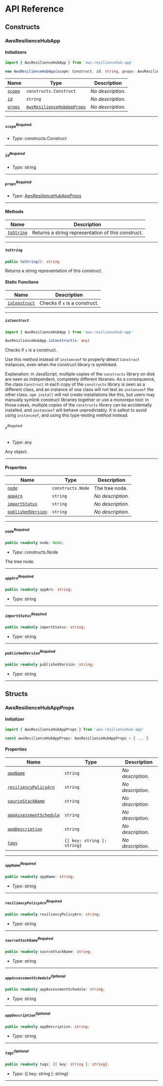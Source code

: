 # API Reference <a name="API Reference" id="api-reference"></a>

## Constructs <a name="Constructs" id="Constructs"></a>

### AwsResilienceHubApp <a name="AwsResilienceHubApp" id="aws-resiliencehub-app.AwsResilienceHubApp"></a>

#### Initializers <a name="Initializers" id="aws-resiliencehub-app.AwsResilienceHubApp.Initializer"></a>

```typescript
import { AwsResilienceHubApp } from 'aws-resiliencehub-app'

new AwsResilienceHubApp(scope: Construct, id: string, props: AwsResilienceHubAppProps)
```

| **Name** | **Type** | **Description** |
| --- | --- | --- |
| <code><a href="#aws-resiliencehub-app.AwsResilienceHubApp.Initializer.parameter.scope">scope</a></code> | <code>constructs.Construct</code> | *No description.* |
| <code><a href="#aws-resiliencehub-app.AwsResilienceHubApp.Initializer.parameter.id">id</a></code> | <code>string</code> | *No description.* |
| <code><a href="#aws-resiliencehub-app.AwsResilienceHubApp.Initializer.parameter.props">props</a></code> | <code><a href="#aws-resiliencehub-app.AwsResilienceHubAppProps">AwsResilienceHubAppProps</a></code> | *No description.* |

---

##### `scope`<sup>Required</sup> <a name="scope" id="aws-resiliencehub-app.AwsResilienceHubApp.Initializer.parameter.scope"></a>

- *Type:* constructs.Construct

---

##### `id`<sup>Required</sup> <a name="id" id="aws-resiliencehub-app.AwsResilienceHubApp.Initializer.parameter.id"></a>

- *Type:* string

---

##### `props`<sup>Required</sup> <a name="props" id="aws-resiliencehub-app.AwsResilienceHubApp.Initializer.parameter.props"></a>

- *Type:* <a href="#aws-resiliencehub-app.AwsResilienceHubAppProps">AwsResilienceHubAppProps</a>

---

#### Methods <a name="Methods" id="Methods"></a>

| **Name** | **Description** |
| --- | --- |
| <code><a href="#aws-resiliencehub-app.AwsResilienceHubApp.toString">toString</a></code> | Returns a string representation of this construct. |

---

##### `toString` <a name="toString" id="aws-resiliencehub-app.AwsResilienceHubApp.toString"></a>

```typescript
public toString(): string
```

Returns a string representation of this construct.

#### Static Functions <a name="Static Functions" id="Static Functions"></a>

| **Name** | **Description** |
| --- | --- |
| <code><a href="#aws-resiliencehub-app.AwsResilienceHubApp.isConstruct">isConstruct</a></code> | Checks if `x` is a construct. |

---

##### `isConstruct` <a name="isConstruct" id="aws-resiliencehub-app.AwsResilienceHubApp.isConstruct"></a>

```typescript
import { AwsResilienceHubApp } from 'aws-resiliencehub-app'

AwsResilienceHubApp.isConstruct(x: any)
```

Checks if `x` is a construct.

Use this method instead of `instanceof` to properly detect `Construct`
instances, even when the construct library is symlinked.

Explanation: in JavaScript, multiple copies of the `constructs` library on
disk are seen as independent, completely different libraries. As a
consequence, the class `Construct` in each copy of the `constructs` library
is seen as a different class, and an instance of one class will not test as
`instanceof` the other class. `npm install` will not create installations
like this, but users may manually symlink construct libraries together or
use a monorepo tool: in those cases, multiple copies of the `constructs`
library can be accidentally installed, and `instanceof` will behave
unpredictably. It is safest to avoid using `instanceof`, and using
this type-testing method instead.

###### `x`<sup>Required</sup> <a name="x" id="aws-resiliencehub-app.AwsResilienceHubApp.isConstruct.parameter.x"></a>

- *Type:* any

Any object.

---

#### Properties <a name="Properties" id="Properties"></a>

| **Name** | **Type** | **Description** |
| --- | --- | --- |
| <code><a href="#aws-resiliencehub-app.AwsResilienceHubApp.property.node">node</a></code> | <code>constructs.Node</code> | The tree node. |
| <code><a href="#aws-resiliencehub-app.AwsResilienceHubApp.property.appArn">appArn</a></code> | <code>string</code> | *No description.* |
| <code><a href="#aws-resiliencehub-app.AwsResilienceHubApp.property.importStatus">importStatus</a></code> | <code>string</code> | *No description.* |
| <code><a href="#aws-resiliencehub-app.AwsResilienceHubApp.property.publishedVersion">publishedVersion</a></code> | <code>string</code> | *No description.* |

---

##### `node`<sup>Required</sup> <a name="node" id="aws-resiliencehub-app.AwsResilienceHubApp.property.node"></a>

```typescript
public readonly node: Node;
```

- *Type:* constructs.Node

The tree node.

---

##### `appArn`<sup>Required</sup> <a name="appArn" id="aws-resiliencehub-app.AwsResilienceHubApp.property.appArn"></a>

```typescript
public readonly appArn: string;
```

- *Type:* string

---

##### `importStatus`<sup>Required</sup> <a name="importStatus" id="aws-resiliencehub-app.AwsResilienceHubApp.property.importStatus"></a>

```typescript
public readonly importStatus: string;
```

- *Type:* string

---

##### `publishedVersion`<sup>Required</sup> <a name="publishedVersion" id="aws-resiliencehub-app.AwsResilienceHubApp.property.publishedVersion"></a>

```typescript
public readonly publishedVersion: string;
```

- *Type:* string

---


## Structs <a name="Structs" id="Structs"></a>

### AwsResilienceHubAppProps <a name="AwsResilienceHubAppProps" id="aws-resiliencehub-app.AwsResilienceHubAppProps"></a>

#### Initializer <a name="Initializer" id="aws-resiliencehub-app.AwsResilienceHubAppProps.Initializer"></a>

```typescript
import { AwsResilienceHubAppProps } from 'aws-resiliencehub-app'

const awsResilienceHubAppProps: AwsResilienceHubAppProps = { ... }
```

#### Properties <a name="Properties" id="Properties"></a>

| **Name** | **Type** | **Description** |
| --- | --- | --- |
| <code><a href="#aws-resiliencehub-app.AwsResilienceHubAppProps.property.appName">appName</a></code> | <code>string</code> | *No description.* |
| <code><a href="#aws-resiliencehub-app.AwsResilienceHubAppProps.property.resiliencyPolicyArn">resiliencyPolicyArn</a></code> | <code>string</code> | *No description.* |
| <code><a href="#aws-resiliencehub-app.AwsResilienceHubAppProps.property.sourceStackName">sourceStackName</a></code> | <code>string</code> | *No description.* |
| <code><a href="#aws-resiliencehub-app.AwsResilienceHubAppProps.property.appAssessmentSchedule">appAssessmentSchedule</a></code> | <code>string</code> | *No description.* |
| <code><a href="#aws-resiliencehub-app.AwsResilienceHubAppProps.property.appDescription">appDescription</a></code> | <code>string</code> | *No description.* |
| <code><a href="#aws-resiliencehub-app.AwsResilienceHubAppProps.property.tags">tags</a></code> | <code>{[ key: string ]: string}</code> | *No description.* |

---

##### `appName`<sup>Required</sup> <a name="appName" id="aws-resiliencehub-app.AwsResilienceHubAppProps.property.appName"></a>

```typescript
public readonly appName: string;
```

- *Type:* string

---

##### `resiliencyPolicyArn`<sup>Required</sup> <a name="resiliencyPolicyArn" id="aws-resiliencehub-app.AwsResilienceHubAppProps.property.resiliencyPolicyArn"></a>

```typescript
public readonly resiliencyPolicyArn: string;
```

- *Type:* string

---

##### `sourceStackName`<sup>Required</sup> <a name="sourceStackName" id="aws-resiliencehub-app.AwsResilienceHubAppProps.property.sourceStackName"></a>

```typescript
public readonly sourceStackName: string;
```

- *Type:* string

---

##### `appAssessmentSchedule`<sup>Optional</sup> <a name="appAssessmentSchedule" id="aws-resiliencehub-app.AwsResilienceHubAppProps.property.appAssessmentSchedule"></a>

```typescript
public readonly appAssessmentSchedule: string;
```

- *Type:* string

---

##### `appDescription`<sup>Optional</sup> <a name="appDescription" id="aws-resiliencehub-app.AwsResilienceHubAppProps.property.appDescription"></a>

```typescript
public readonly appDescription: string;
```

- *Type:* string

---

##### `tags`<sup>Optional</sup> <a name="tags" id="aws-resiliencehub-app.AwsResilienceHubAppProps.property.tags"></a>

```typescript
public readonly tags: {[ key: string ]: string};
```

- *Type:* {[ key: string ]: string}

---




